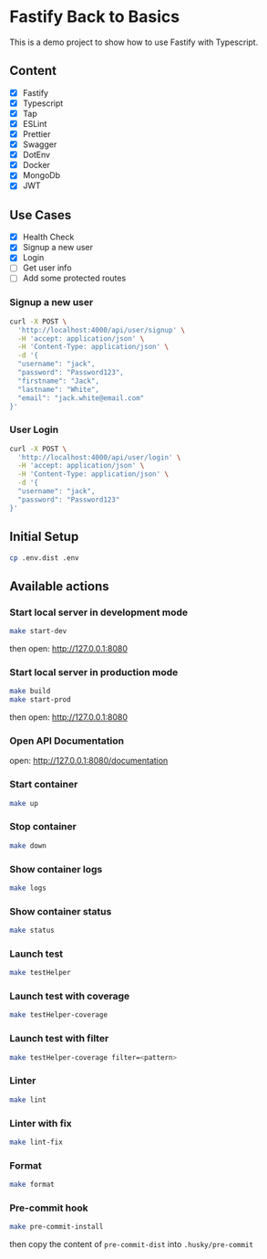 # Fastify Back to Basics

This is a demo project to show how to use Fastify with Typescript.

## Content
 * [x] Fastify
 * [x] Typescript
 * [x] Tap
 * [x] ESLint
 * [x] Prettier
 * [x] Swagger
 * [x] DotEnv
 * [x] Docker
 * [x] MongoDb
 * [x] JWT

## Use Cases
 * [x] Health Check
 * [x] Signup a new user
 * [x] Login
 * [ ] Get user info
 * [ ] Add some protected routes

### Signup a new user

```bash
curl -X POST \
  'http://localhost:4000/api/user/signup' \
  -H 'accept: application/json' \
  -H 'Content-Type: application/json' \
  -d '{
  "username": "jack",
  "password": "Password123",
  "firstname": "Jack",
  "lastname": "White",
  "email": "jack.white@email.com"
}'
```

### User Login

```bash
curl -X POST \
  'http://localhost:4000/api/user/login' \
  -H 'accept: application/json' \
  -H 'Content-Type: application/json' \
  -d '{
  "username": "jack",
  "password": "Password123"
}'
```

## Initial Setup

```bash
cp .env.dist .env
```

## Available actions

### Start local server in development mode

```bash
make start-dev
```
then open: http://127.0.0.1:8080

### Start local server in production mode

```bash
make build
make start-prod
```
then open: http://127.0.0.1:8080

### Open API Documentation

open: http://127.0.0.1:8080/documentation

### Start container

```bash
make up
```

### Stop container

```bash
make down
```

### Show container logs

```bash
make logs
```

### Show container status

```bash
make status
```

### Launch test

```bash
make testHelper
```

### Launch test with coverage

```bash
make testHelper-coverage
```

### Launch test with filter

```bash
make testHelper-coverage filter=<pattern>
```

### Linter

```bash
make lint
```

### Linter with fix

```bash
make lint-fix
```

### Format

```bash
make format
```

### Pre-commit hook

```bash
make pre-commit-install
```
then copy the content of `pre-commit-dist` into `.husky/pre-commit`
